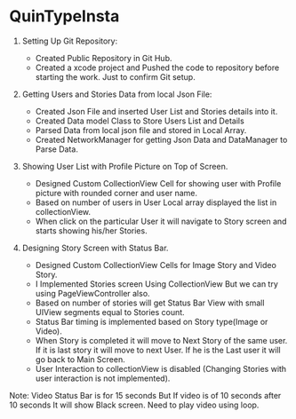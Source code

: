 # QuinTypeInsta

1. Setting Up Git Repository:
   * Created Public Repository in Git Hub.
   * Created a xcode project and Pushed the code to repository before starting the work. Just to confirm Git setup.
   
2. Getting Users and Stories Data from local Json File:
   * Created Json File and inserted User List and Stories details into it.
   * Created Data model Class to Store Users List and Details
   * Parsed Data from local json file and stored in Local Array.
   * Created NetworkManager for getting Json Data and DataManager to Parse Data.

3. Showing User List with Profile Picture on Top of Screen.
   * Designed Custom CollectionView Cell for showing user with Profile picture with rounded corner and user name.
   * Based on number of users in User Local array displayed the list in collectionView.
   * When click on the particular User it will navigate to Story screen and starts showing his/her Stories.

4. Designing Story Screen with Status Bar.
   * Designed Custom CollectionView Cells for Image Story and Video Story.
   * I Implemented Stories screen Using CollectionView But we can try using PageViewController also.
   * Based on number of stories will get Status Bar View with small UIView segments equal to Stories count.
   * Status Bar timing is implemented based on Story type(Image or Video).
   * When Story is completed it will move to Next Story of the same user. If it is last story it will move to next User. If he is the Last
     user it will go back to Main Screen.
   * User Interaction to collectionView is disabled (Changing Stories with user interaction is not implemented).

Note: Video Status Bar is for 15 seconds But If video is of 10 seconds after 10 seconds It will show Black screen. Need to play video using loop.



